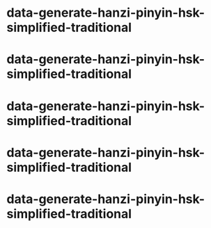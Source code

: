 # data-generate-hanzi-pinyin-hsk-simplified-traditional
# data-generate-hanzi-pinyin-hsk-simplified-traditional
# data-generate-hanzi-pinyin-hsk-simplified-traditional
# data-generate-hanzi-pinyin-hsk-simplified-traditional
# data-generate-hanzi-pinyin-hsk-simplified-traditional
